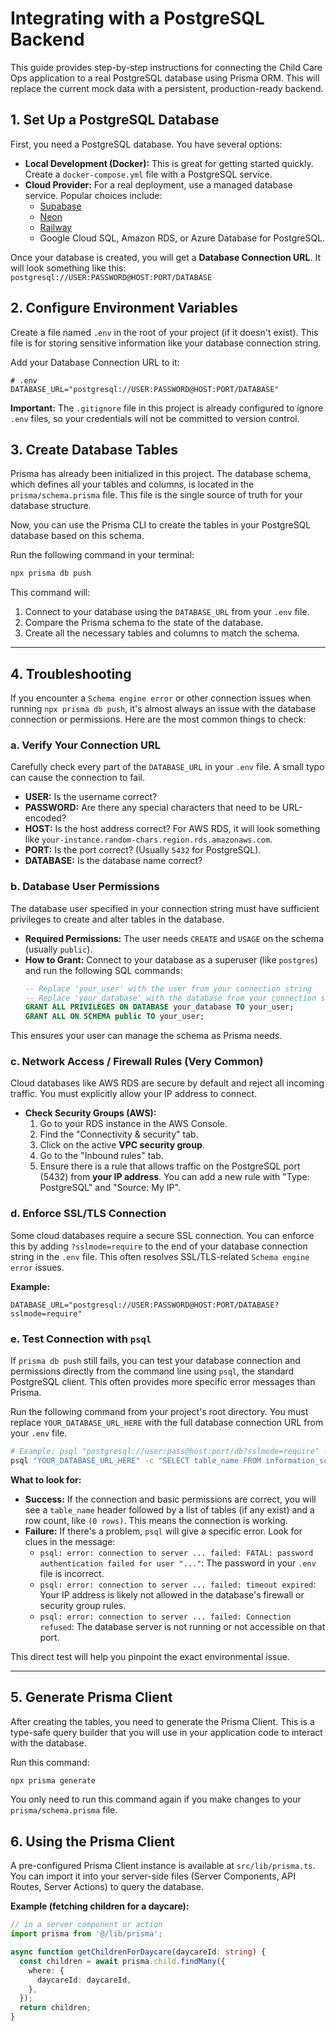 # Integrating with a PostgreSQL Backend

This guide provides step-by-step instructions for connecting the Child Care Ops application to a real PostgreSQL database using Prisma ORM. This will replace the current mock data with a persistent, production-ready backend.

## 1. Set Up a PostgreSQL Database

First, you need a PostgreSQL database. You have several options:

*   **Local Development (Docker):** This is great for getting started quickly. Create a `docker-compose.yml` file with a PostgreSQL service.
*   **Cloud Provider:** For a real deployment, use a managed database service. Popular choices include:
    *   [Supabase](https://supabase.com/)
    *   [Neon](https://neon.tech/)
    *   [Railway](https://railway.app/)
    *   Google Cloud SQL, Amazon RDS, or Azure Database for PostgreSQL.

Once your database is created, you will get a **Database Connection URL**. It will look something like this:
`postgresql://USER:PASSWORD@HOST:PORT/DATABASE`

## 2. Configure Environment Variables

Create a file named `.env` in the root of your project (if it doesn't exist). This file is for storing sensitive information like your database connection string.

Add your Database Connection URL to it:

```env
# .env
DATABASE_URL="postgresql://USER:PASSWORD@HOST:PORT/DATABASE"
```

**Important:** The `.gitignore` file in this project is already configured to ignore `.env` files, so your credentials will not be committed to version control.

## 3. Create Database Tables

Prisma has already been initialized in this project. The database schema, which defines all your tables and columns, is located in the `prisma/schema.prisma` file. This file is the single source of truth for your database structure.

Now, you can use the Prisma CLI to create the tables in your PostgreSQL database based on this schema.

Run the following command in your terminal:

```bash
npx prisma db push
```

This command will:
1.  Connect to your database using the `DATABASE_URL` from your `.env` file.
2.  Compare the Prisma schema to the state of the database.
3.  Create all the necessary tables and columns to match the schema.

---

## 4. Troubleshooting

If you encounter a `Schema engine error` or other connection issues when running `npx prisma db push`, it's almost always an issue with the database connection or permissions. Here are the most common things to check:

### a. Verify Your Connection URL

Carefully check every part of the `DATABASE_URL` in your `.env` file. A small typo can cause the connection to fail.
-   **USER:** Is the username correct?
-   **PASSWORD:** Are there any special characters that need to be URL-encoded?
-   **HOST:** Is the host address correct? For AWS RDS, it will look something like `your-instance.random-chars.region.rds.amazonaws.com`.
-   **PORT:** Is the port correct? (Usually `5432` for PostgreSQL).
-   **DATABASE:** Is the database name correct?

### b. Database User Permissions

The database user specified in your connection string must have sufficient privileges to create and alter tables in the database.
- **Required Permissions:** The user needs `CREATE` and `USAGE` on the schema (usually `public`).
- **How to Grant:** Connect to your database as a superuser (like `postgres`) and run the following SQL commands:
  ```sql
  -- Replace 'your_user' with the user from your connection string
  -- Replace 'your_database' with the database from your connection string
  GRANT ALL PRIVILEGES ON DATABASE your_database TO your_user;
  GRANT ALL ON SCHEMA public TO your_user;
  ```
This ensures your user can manage the schema as Prisma needs.

### c. Network Access / Firewall Rules (Very Common)

Cloud databases like AWS RDS are secure by default and reject all incoming traffic. You must explicitly allow your IP address to connect.
- **Check Security Groups (AWS):**
  1. Go to your RDS instance in the AWS Console.
  2. Find the "Connectivity & security" tab.
  3. Click on the active **VPC security group**.
  4. Go to the "Inbound rules" tab.
  5. Ensure there is a rule that allows traffic on the PostgreSQL port (5432) from **your IP address**. You can add a new rule with "Type: PostgreSQL" and "Source: My IP".

### d. Enforce SSL/TLS Connection

Some cloud databases require a secure SSL connection. You can enforce this by adding `?sslmode=require` to the end of your database connection string in the `.env` file. This often resolves SSL/TLS-related `Schema engine error` issues.

**Example:**
```env
DATABASE_URL="postgresql://USER:PASSWORD@HOST:PORT/DATABASE?sslmode=require"
```

### e. Test Connection with `psql`

If `prisma db push` still fails, you can test your database connection and permissions directly from the command line using `psql`, the standard PostgreSQL client. This often provides more specific error messages than Prisma.

Run the following command from your project's root directory. You must replace `YOUR_DATABASE_URL_HERE` with the full database connection URL from your `.env` file.

```bash
# Example: psql "postgresql://user:pass@host:port/db?sslmode=require" -c "SELECT 1;"
psql "YOUR_DATABASE_URL_HERE" -c "SELECT table_name FROM information_schema.tables WHERE table_schema = 'public';"
```

**What to look for:**
*   **Success:** If the connection and basic permissions are correct, you will see a `table_name` header followed by a list of tables (if any exist) and a row count, like `(0 rows)`. This means the connection is working.
*   **Failure:** If there's a problem, `psql` will give a specific error. Look for clues in the message:
    *   `psql: error: connection to server ... failed: FATAL: password authentication failed for user "..."`: The password in your `.env` file is incorrect.
    *   `psql: error: connection to server ... failed: timeout expired`: Your IP address is likely not allowed in the database's firewall or security group rules.
    *   `psql: error: connection to server ... failed: Connection refused`: The database server is not running or not accessible on that port.

This direct test will help you pinpoint the exact environmental issue.

---

## 5. Generate Prisma Client

After creating the tables, you need to generate the Prisma Client. This is a type-safe query builder that you will use in your application code to interact with the database.

Run this command:

```bash
npx prisma generate
```

You only need to run this command again if you make changes to your `prisma/schema.prisma` file.

## 6. Using the Prisma Client

A pre-configured Prisma Client instance is available at `src/lib/prisma.ts`. You can import it into your server-side files (Server Components, API Routes, Server Actions) to query the database.

**Example (fetching children for a daycare):**

```typescript
// in a server component or action
import prisma from '@/lib/prisma';

async function getChildrenForDaycare(daycareId: string) {
  const children = await prisma.child.findMany({
    where: {
      daycareId: daycareId,
    },
  });
  return children;
}
```
